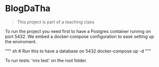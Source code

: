 # BlogDaTha

> This project is part of a teaching class

To run the project you need first to have a Postgres container runnng on port 5432. We embed a docker-compose configuration to ease setting up the enviroment.

""" sh
    # Run this to have a database on 5432
    docker-compose up -d
"""

To run tests: 'mix test' on the root folder.